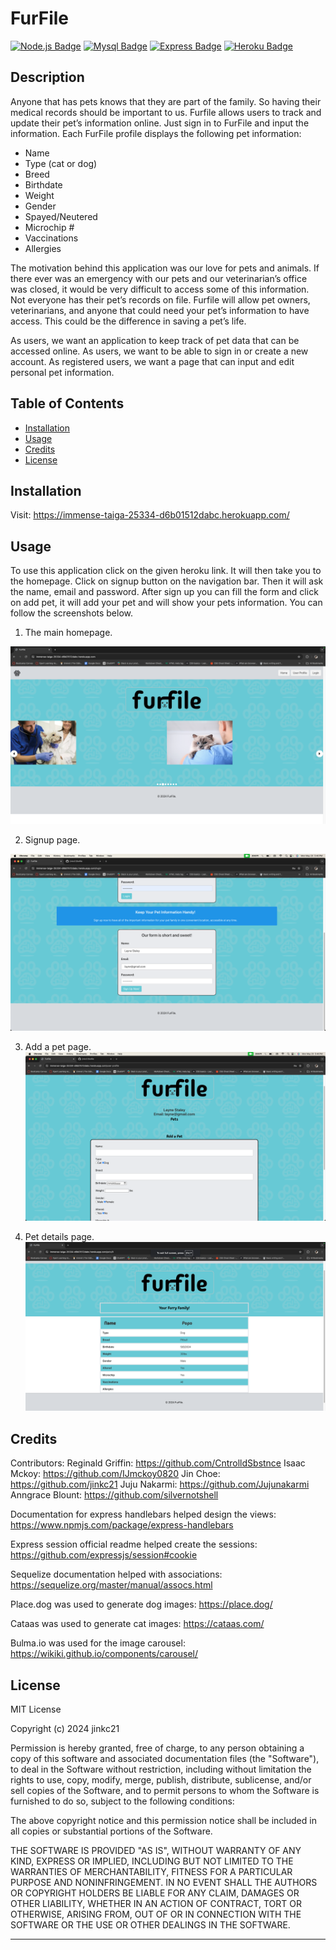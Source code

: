 # FurFile
[![Node.js Badge](https://img.shields.io/badge/Node.js-43853D?style=for-the-badge&logo=node.js&logoColor=white)](https://nodejs.org/en) 
[![Mysql Badge](https://img.shields.io/badge/MySQL-00000F?style=for-the-badge&logo=mysql&logoColor=white)](https://nodejs.org/en) 
[![Express Badge](https://img.shields.io/badge/Express.js-404D59?style=for-the-badge)](https://expressjs.com/)
[![Heroku Badge](https://img.shields.io/badge/Heroku-430098?style=for-the-badge&logo=heroku&logoColor=white)](https://www.heroku.com/)  
## Description

Anyone that has pets knows that they are part of the family. So having their medical records should be important to us. Furfile allows users to track and update their pet’s information online. Just sign in to FurFile and input the information. Each FurFile profile displays the following pet information: 
- Name
- Type (cat or dog)
- Breed
- Birthdate
- Weight
- Gender
- Spayed/Neutered
- Microchip #
- Vaccinations
- Allergies
  
The motivation behind this application was our love for pets and animals. If there ever was an emergency with our pets and our veterinarian’s office was closed, it would be very difficult to access some of this information. Not everyone has their pet’s records on file. Furfile will allow pet owners, veterinarians, and anyone that could need your pet’s information to have access. This could be the difference in saving a pet’s life.

As users, we want an application to keep track of pet data that can be accessed online.
As users, we want to be able to sign in or create a new account.
As registered users, we want a page that can input and edit personal pet information.

## Table of Contents

- [Installation](#installation)
- [Usage](#usage)
- [Credits](#credits)
- [License](#license)

## Installation

Visit: https://immense-taiga-25334-d6b01512dabc.herokuapp.com/

## Usage

To use this application click on the given heroku link. It will then take you to the homepage. Click on signup button on the navigation bar. Then it will ask the name, email and password. After sign up you can fill the form and click on add pet, it will add your pet and will show your pets information. You can follow the screenshots below.

1. The main homepage.

![Homepage image of the application.](./assets/screenshots/screenshot-1.png)

2. Signup page.

![Signup page image of the application.](./assets/screenshots/screenshot-2.png)

3. Add a pet page.
![Pets Information image of the application.](./assets/screenshots/screenshot-3.png)

4. Pet details page.
![Pets details image of the application.](./assets/screenshots/screenshot-4.png)


## Credits
Contributors:
Reginald Griffin: https://github.com/CntrolldSbstnce
Isaac Mckoy: https://github.com/IJmckoy0820
Jin Choe: https://github.com/jinkc21
Juju Nakarmi: https://github.com/Jujunakarmi
Anngrace Blount: https://github.com/silvernotshell

Documentation for express handlebars helped design the views:
https://www.npmjs.com/package/express-handlebars

Express session official readme helped create the sessions:
https://github.com/expressjs/session#cookie

Sequelize documentation helped with associations:
https://sequelize.org/master/manual/assocs.html

Place.dog was used to generate dog images:
https://place.dog/

Cataas was used to generate cat images:
https://cataas.com/

Bulma.io was used for the image carousel:
https://wikiki.github.io/components/carousel/

## License

MIT License

Copyright (c) 2024 jinkc21

Permission is hereby granted, free of charge, to any person obtaining a copy
of this software and associated documentation files (the "Software"), to deal
in the Software without restriction, including without limitation the rights
to use, copy, modify, merge, publish, distribute, sublicense, and/or sell
copies of the Software, and to permit persons to whom the Software is
furnished to do so, subject to the following conditions:

The above copyright notice and this permission notice shall be included in all
copies or substantial portions of the Software.

THE SOFTWARE IS PROVIDED "AS IS", WITHOUT WARRANTY OF ANY KIND, EXPRESS OR
IMPLIED, INCLUDING BUT NOT LIMITED TO THE WARRANTIES OF MERCHANTABILITY,
FITNESS FOR A PARTICULAR PURPOSE AND NONINFRINGEMENT. IN NO EVENT SHALL THE
AUTHORS OR COPYRIGHT HOLDERS BE LIABLE FOR ANY CLAIM, DAMAGES OR OTHER
LIABILITY, WHETHER IN AN ACTION OF CONTRACT, TORT OR OTHERWISE, ARISING FROM,
OUT OF OR IN CONNECTION WITH THE SOFTWARE OR THE USE OR OTHER DEALINGS IN THE
SOFTWARE.

---